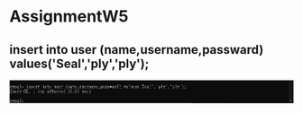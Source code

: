 # AssignmentW5

## insert into user (name,username,passward) values('Seal','ply','ply');
![image](https://raw.githubusercontent.com/seal3xl/AssignmentW5/main/img/3-1.jpg)
